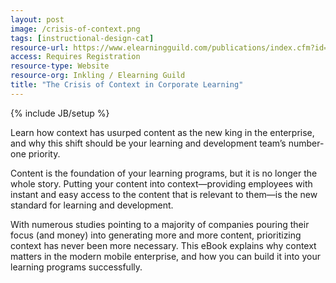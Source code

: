 ```yaml
---
layout: post
image: /crisis-of-context.png
tags: [instructional-design-cat]
resource-url: https://www.elearningguild.com/publications/index.cfm?id=62&from=content&mode=filter&source=publications&showpage=2
access: Requires Registration
resource-type: Website
resource-org: Inkling / Elearning Guild
title: "The Crisis of Context in Corporate Learning"
---
```

{% include JB/setup %}

Learn how context has usurped content as the new king in the enterprise, and why this shift should be your learning and development team’s number-one priority.

Content is the foundation of your learning programs, but it is no longer the whole story. Putting your content into context—providing employees with instant and easy access to the content that is relevant to them—is the new standard for learning and development.

With numerous studies pointing to a majority of companies pouring their focus (and money) into generating more and more content, prioritizing context has never been more necessary. This eBook explains why context matters in the modern mobile enterprise, and how you can build it into your learning programs successfully.
